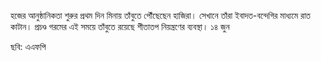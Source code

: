 হজের আনুষ্ঠানিকতা শুরুর প্রথম দিন মিনায় তাঁবুতে পৌঁছেছেন হাজিরা। সেখানে তাঁরা ইবাদত-বন্দেগির মাধ্যমে রাত কাটান। প্রচণ্ড গরমের এই সময়ে তাঁবুতে রয়েছে শীতাতপ নিয়ন্ত্রণের ব্যবস্থা। ১৪ জুন

ছবি: এএফপি
